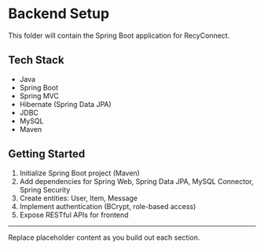 # Backend Setup

This folder will contain the Spring Boot application for RecyConnect.

## Tech Stack
- Java
- Spring Boot
- Spring MVC
- Hibernate (Spring Data JPA)
- JDBC
- MySQL
- Maven

## Getting Started
1. Initialize Spring Boot project (Maven)
2. Add dependencies for Spring Web, Spring Data JPA, MySQL Connector, Spring Security
3. Create entities: User, Item, Message
4. Implement authentication (BCrypt, role-based access)
5. Expose RESTful APIs for frontend

---

Replace placeholder content as you build out each section.
